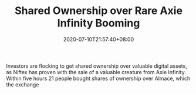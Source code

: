 ﻿---
title: "Shared Ownership over Rare Axie Infinity Booming"
date: 2020-07-10T21:57:40+08:00
lastmod: 2020-07-10T16:45:40+08:00
draft: false
authors: ["Kayla"]
description: "Investors are flocking to get shared ownership over valuable digital assets, as Niftex has proven with the sale of a valuable creature from Axie Infinity. Within five hours 21 people bought shares of ownership over Almace, which the exchange"
featuredImage: "shared-ownership-over-rare-axie-infinity-booming.png"
tags: ["Virtual World","Play to Earn"]
categories: ["news"]
news: ["Virtual World"]
weight: 
lightgallery: true
pinned: false
recommend: false
recommend1: false
---

Investors are flocking to get shared ownership over valuable digital assets, as Niftex has proven with the sale of a valuable creature from Axie Infinity. Within five hours 21 people bought shares of ownership over Almace, which the exchange

<!--more-->

